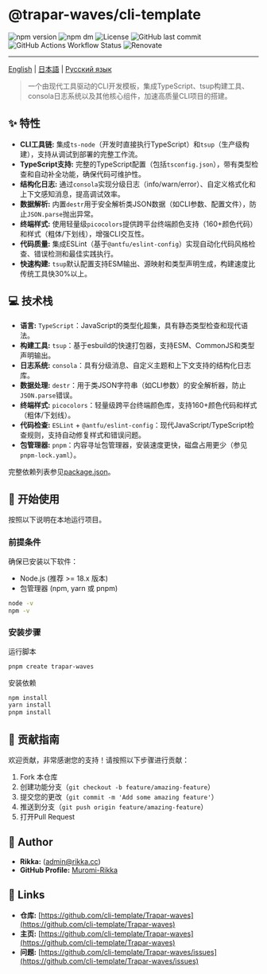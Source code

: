 # @trapar-waves/cli-template

![npm version](https://img.shields.io/npm/v/@trapar-waves/cli-template)
![npm dm](https://img.shields.io/npm/dm/@trapar-waves/cli-template)
![License](https://img.shields.io/github/license/Trapar-waves/cli-template)
![GitHub last commit](https://img.shields.io/github/last-commit/Trapar-waves/cli-template)
![GitHub Actions Workflow Status](https://img.shields.io/github/actions/workflow/status/Trapar-waves/cli-template/release.yml)
![Renovate](https://img.shields.io/badge/renovate-enabled-blue)

---

[English](../README.md) | [日本語](/readme/README-JP.md) | [Русский язык](/readme/README-RU.md)

> 一个由现代工具驱动的CLI开发模板，集成TypeScript、tsup构建工具、consola日志系统以及其他核心组件，加速高质量CLI项目的搭建。

## ✨ 特性

- **CLI工具链:** 集成`ts-node`（开发时直接执行TypeScript）和`tsup`（生产级构建），支持从调试到部署的完整工作流。
- **TypeScript支持:** 完整的TypeScript配置（包括`tsconfig.json`），带有类型检查和自动补全功能，确保代码可维护性。
- **结构化日志:** 通过`consola`实现分级日志（info/warn/error）、自定义格式化和上下文感知消息，提高调试效率。
- **数据解析:** 内置`destr`用于安全解析类JSON数据（如CLI参数、配置文件），防止`JSON.parse`抛出异常。
- **终端样式:** 使用轻量级`picocolors`提供跨平台终端颜色支持（160+颜色代码）和样式（粗体/下划线），增强CLI交互性。
- **代码质量:** 集成ESLint（基于`@antfu/eslint-config`）实现自动化代码风格检查、错误检测和最佳实践执行。
- **快速构建:** `tsup`默认配置支持ESM输出、源映射和类型声明生成，构建速度比传统工具快30%以上。

## 💻 技术栈

- **语言:** `TypeScript`：JavaScript的类型化超集，具有静态类型检查和现代语法。
- **构建工具:** `tsup`：基于esbuild的快速打包器，支持ESM、CommonJS和类型声明输出。
- **日志系统:** `consola`：具有分级消息、自定义主题和上下文支持的结构化日志库。
- **数据处理:** `destr`：用于类JSON字符串（如CLI参数）的安全解析器，防止`JSON.parse`错误。
- **终端样式:** `picocolors`：轻量级跨平台终端颜色库，支持160+颜色代码和样式（粗体/下划线）。
- **代码检查:** `ESLint` + `@antfu/eslint-config`：现代JavaScript/TypeScript检查规则，支持自动修复样式和错误问题。
- **包管理器:** `pnpm`：内容寻址包管理器，安装速度更快，磁盘占用更少（参见`pnpm-lock.yaml`）。

完整依赖列表参见[package.json](package.json)。

## 🚀 开始使用

按照以下说明在本地运行项目。

### 前提条件

确保已安装以下软件：

- Node.js (推荐 >= 18.x 版本)
- 包管理器 (npm, yarn 或 pnpm)

```bash
node -v
npm -v
```

### 安装步骤

运行脚本

```bash
pnpm create trapar-waves
```

安装依赖

```bash
npm install
yarn install
pnpm install
```

## 🤝 贡献指南

欢迎贡献，非常感谢您的支持！请按照以下步骤进行贡献：

1. Fork 本仓库
2. 创建功能分支（`git checkout -b feature/amazing-feature`）
3. 提交您的更改（`git commit -m 'Add some amazing feature'`）
4. 推送到分支（`git push origin feature/amazing-feature`）
5. 打开Pull Request

## 👤 Author

- **Rikka:** (admin@rikka.cc)
- **GitHub Profile:** [Muromi-Rikka](https://github.com/Muromi-Rikka)

## 🔗 Links

- **仓库:** [https://github.com/cli-template/Trapar-waves](https://github.com/cli-template/Trapar-waves)
- **主页:** [https://github.com/cli-template/Trapar-waves](https://github.com/cli-template/Trapar-waves)
- **问题:** [https://github.com/cli-template/Trapar-waves/issues](https://github.com/cli-template/Trapar-waves/issues)
